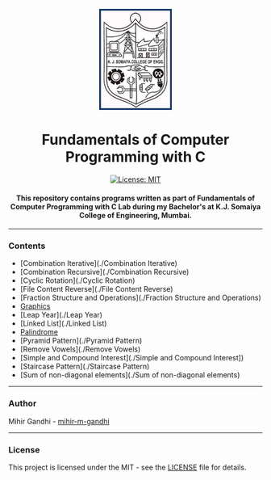 <p align="center">
 <img height=200px src="./kjsce.jpg" alt="KJSCE">
</p>

<h1 align="center">Fundamentals of Computer Programming with C</h1>

<div align="center">

[![License: MIT](https://img.shields.io/badge/License-MIT-green.svg)](https://opensource.org/licenses/MIT)

<h4> This repository contains programs written as part of Fundamentals of Computer Programming with C Lab during my Bachelor's at K.J. Somaiya College of Engineering, Mumbai.</h4>

</div>

------------------------------------------

### Contents

* [Combination Iterative](./Combination Iterative)
* [Combination Recursive](./Combination Recursive)
* [Cyclic Rotation](./Cyclic Rotation)
* [File Content Reverse](./File Content Reverse)
* [Fraction Structure and Operations](./Fraction Structure and Operations)
* [Graphics](./Graphics)
* [Leap Year](./Leap Year)
* [Linked List](./Linked List)
* [Palindrome](./Palindrome)
* [Pyramid Pattern](./Pyramid Pattern)
* [Remove Vowels](./Remove Vowels)
* [Simple and Compound Interest](./Simple and Compound Interest])
* [Staircase Pattern](./Staircase Pattern)
* [Sum of non-diagonal elements](./Sum of non-diagonal elements)

------------------------------------------
### Author
Mihir Gandhi - [mihir-m-gandhi](https://github.com/mihir-m-gandhi)

------------------------------------------
### License
This project is licensed under the MIT - see the [LICENSE](./LICENSE) file for details.

